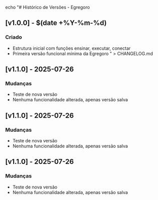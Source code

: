 
echo "# Histórico de Versões - Egregoro

## [v1.0.0] - $(date +%Y-%m-%d)
### Criado
- Estrutura inicial com funções ensinar, executar, conectar
- Primeira versão funcional mínima da Egregoro
" > CHANGELOG.md

## [v1.1.0] - 2025-07-26
### Mudanças
- Teste de nova versão
- Nenhuma funcionalidade alterada, apenas versão salva


## [v1.1.0] - 2025-07-26
### Mudanças
- Teste de nova versão
- Nenhuma funcionalidade alterada, apenas versão salva


## [v1.1.0] - 2025-07-26
### Mudanças
- Teste de nova versão
- Nenhuma funcionalidade alterada, apenas versão salva

